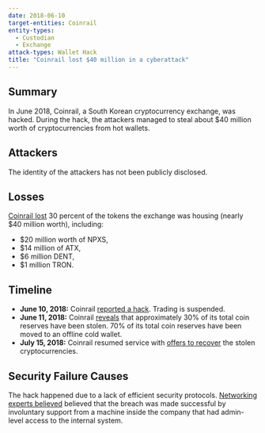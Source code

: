 ```yaml
---
date: 2018-06-10
target-entities: Coinrail
entity-types:
  - Custodian
  - Exchange
attack-types: Wallet Hack
title: "Coinrail lost $40 million in a cyberattack"
---
```


## Summary

In June 2018, Coinrail, a South Korean cryptocurrency exchange, was hacked. During the hack, the attackers managed to steal about $40 million worth of cryptocurrencies from hot wallets.

## Attackers

The identity of the attackers has not been publicly disclosed.

## Losses

[Coinrail lost](https://bitcoinmagazine.com/culture/south-korean-exchange-coinrail-hacked-40-million-crypto-reported-stolen) 30 percent of the tokens the exchange was housing (nearly $40 million worth), including:
- $20 million worth of NPXS,
- $14 million of ATX,
- $6 million DENT,
- $1 million TRON.

## Timeline

- **June 10, 2018:** Coinrail [reported a hack](https://finance.yahoo.com/news/korean-cryptocurrency-exchange-coinrail-suffers-095042988.html). Trading is suspended.
- **June 11, 2018:** Coinrail [reveals](https://slate.com/technology/2018/06/the-hack-of-an-obscure-exchange-causes-cryptocurrency-prices-to-plummet.html) that approximately 30% of its total coin reserves have been stolen. 70% of its total coin reserves have been moved to an offline cold wallet.
- **July 15, 2018:** Coinrail resumed service with [offers to recover](https://currencies.ru/crypto-exchange-coinrail-reopens-with-offers-to-recover-18071622554826.htm) the stolen cryptocurrencies.

## Security Failure Causes

The hack happened due to a lack of efficient security protocols. [Networking experts believed](https://coinmarketcap.com/alexandria/article/crypto-hacks-the-coinrail-hack-resulted-in-a-loss-of-over-40-million) believed that the breach was made successful by involuntary support from a machine inside the company that had admin-level access to the internal system.

